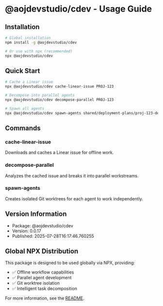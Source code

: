 # @aojdevstudio/cdev - Usage Guide

## Installation

```bash
# Global installation
npm install -g @aojdevstudio/cdev

# Or use with npx (recommended)
npx @aojdevstudio/cdev
```

## Quick Start

```bash
# Cache a Linear issue
npx @aojdevstudio/cdev cache-linear-issue PROJ-123

# Decompose into parallel agents
npx @aojdevstudio/cdev decompose-parallel PROJ-123

# Spawn all agents
npx @aojdevstudio/cdev spawn-agents shared/deployment-plans/proj-123-deployment-plan.json
```

## Commands

### cache-linear-issue

Downloads and caches a Linear issue for offline work.

### decompose-parallel

Analyzes the cached issue and breaks it into parallel workstreams.

### spawn-agents

Creates isolated Git worktrees for each agent to work independently.

## Version Information

- Package: @aojdevstudio/cdev
- Version: 0.0.17
- Published: 2025-07-28T16:17:46.760255

## Global NPX Distribution

This package is designed to be used globally via NPX, providing:

- ✅ Offline workflow capabilities
- ✅ Parallel agent development
- ✅ Git worktree isolation
- ✅ Intelligent task decomposition

For more information, see the [README](./README.md).
